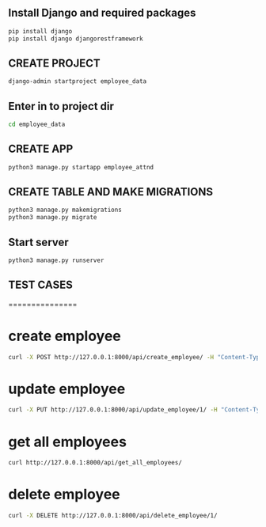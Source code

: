 ## Install Django and required packages
```bash
pip install django
pip install django djangorestframework
```

## CREATE PROJECT
```bash
django-admin startproject employee_data
```
## Enter in to project dir
```bash
cd employee_data
```
## CREATE APP
```bash
python3 manage.py startapp employee_attnd
```

## CREATE TABLE AND MAKE MIGRATIONS
```bash
python3 manage.py makemigrations
python3 manage.py migrate 
```

## Start server
```bash
python3 manage.py runserver
```

## TEST CASES
===============
# create employee
```bash
curl -X POST http://127.0.0.1:8000/api/create_employee/ -H "Content-Type: application/json" -d '{"name": "John Doe", "email": "john.doe@example.com", "age": 30, "gender": "male", "phoneNo": "", "addressDetails": {"hno": "123", "street": "Main St", "city": "City", "state": "State"}, "workExperience": [{"companyName": "ABC Corp", "fromDate": "2020-01-01", "toDate": "2022-01-01", "address": "ABC Address"}], "qualifications": [{"qualificationName": "Bachelor'"'"'s", "fromDate": "2010-01-01", "toDate": "2014-01-01", "percentage": 80.0}], "projects": [{"title": "Project X", "description": "Description of Project X"}], "photo": ""}'
```
# update employee
```bash
curl -X PUT http://127.0.0.1:8000/api/update_employee/1/ -H "Content-Type: application/json" -d '{"name": "Updated Name"}'
```
# get all employees
```bash
curl http://127.0.0.1:8000/api/get_all_employees/
```
# delete employee
```bash
curl -X DELETE http://127.0.0.1:8000/api/delete_employee/1/
````
